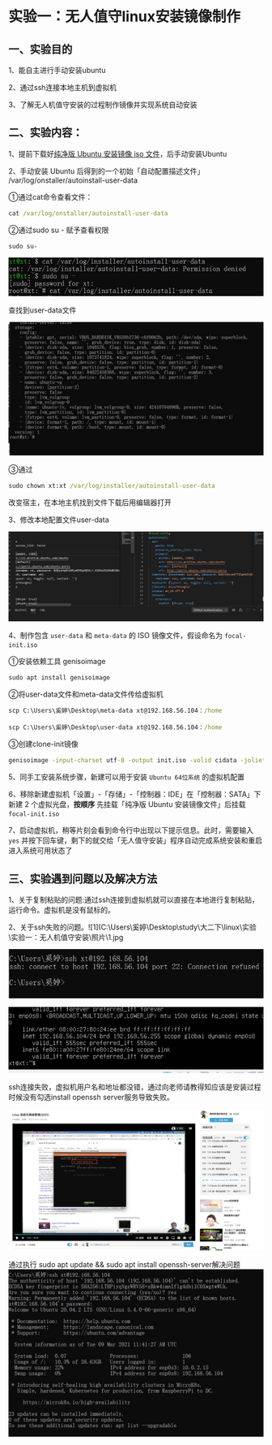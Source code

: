 # 实验一：无人值守linux安装镜像制作

## 一、实验目的

1、能自主进行手动安装ubuntu

2、通过ssh连接本地主机到虚拟机

3、了解无人机值守安装的过程制作镜像并实现系统自动安装

## 二、实验内容：

1、提前下载好[纯净版 Ubuntu 安装镜像 iso 文件](https://releases.ubuntu.com/focal/ubuntu-20.04.2-live-server-amd64.iso)，后手动安装Ubuntu

2、手动安装 Ubuntu 后得到的一个初始「自动配置描述文件」 /var/log/onstaller/autoinstall-user-data

①通过cat命令查看文件：

```cmd
cat /var/log/onstaller/autoinstall-user-data 
```

②通过sudo su - 赋予查看权限

```cmd
sudo su-
```

![8](照片\8.jpg)

查找到user-data文件

![9](照片\9.jpg)

③通过

```cmd
sudo chown xt:xt /var/log/installer/autoinstall-user-data
```

改变宿主，在本地主机找到文件下载后用编辑器打开

3、修改本地配置文件user-data

![10](照片\10.jpg)

4、制作包含 `user-data` 和 `meta-data` 的 ISO 镜像文件，假设命名为 `focal-init.iso`

①安装依赖工具 genisoimage

```cmd
sudo apt install genisoimage
```

②将user-data文件和meta-data文件传给虚拟机

```cmd
scp C:\Users\奚婷\Desktop\meta-data xt@192.168.56.104：/home

scp C:\Users\奚婷\Desktop\user-data xt@192.168.56.104：/home
```

③创建clone-init镜像

```cmd
genisoimage -input-charset utf-8 -output init.iso -volid cidata -joliet -rock user-data meta-data
```

5、同手工安装系统步骤，新建可以用于安装 `Ubuntu 64位系统` 的虚拟机配置

6、移除新建虚拟机「设置」-「存储」-「控制器：IDE」在「控制器：SATA」下新建 2 个虚拟光盘，**按顺序** 先挂载「纯净版 Ubuntu 安装镜像文件」后挂载 `focal-init.iso`

7、启动虚拟机，稍等片刻会看到命令行中出现以下提示信息。此时，需要输入 `yes` 并按下回车键，剩下的就交给「无人值守安装」程序自动完成系统安装和重启进入系统可用状态了

## 三、实验遇到问题以及解决方法

1、关于复制粘贴的问题:通过ssh连接到虚拟机就可以直接在本地进行复制粘贴，运行命令。虚拟机是没有鼠标的。

2、关于ssh失败的问题。![1](C:\Users\奚婷\Desktop\study\大二下\linux\实验\实验一：无人机值守安装\照片\1.jpg

![1](照片\1.jpg)

![2](照片\2.jpg)

ssh连接失败，虚拟机用户名和地址都没错，通过向老师请教得知应该是安装过程时候没有勾选install openssh server服务导致失败。

![6](照片\6.png)

通过执行 sudo apt update && sudo apt install openssh-server解决问题![7](照片\7.jpg)

